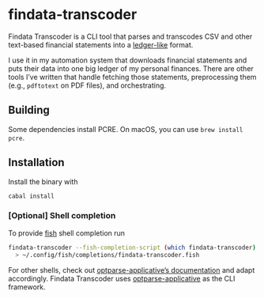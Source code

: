# findata-transcoder

Findata Transcoder is a CLI tool that parses and transcodes CSV and other
text-based financial statements into a
[ledger-like](https://www.ledger-cli.org/) format.

I use it in my automation system that downloads financial statements and puts
their data into one big ledger of my personal finances. There are other tools
I’ve written that handle fetching those statements, preprocessing them (e.g.,
`pdftotext` on PDF files), and orchestrating.

## Building

Some dependencies install PCRE. On macOS, you can use `brew install pcre`.

## Installation

Install the binary with

```shell
cabal install
```

### \[Optional\] Shell completion

To provide [fish] shell completion run

```sh
findata-transcoder --fish-completion-script (which findata-transcoder) \
  > ~/.config/fish/completions/findata-transcoder.fish
```

For other shells, check out [optparse-applicative’s
documentation](https://hackage.haskell.org/package/optparse-applicative#:~:text=revoir%20%20%20%20%20%20%20%20%20%20%20%20%20%20%20%20Say%20goodbye-,Bash%2C%20Zsh%2C%20and%20Fish%20Completions,-optparse%2Dapplicative%20has)
and adapt accordingly. Findata Transcoder uses [optparse-applicative] as the
CLI framework.

[fish]: https://fishshell.com
[optparse-applicative]: https://github.com/pcapriotti/optparse-applicative
